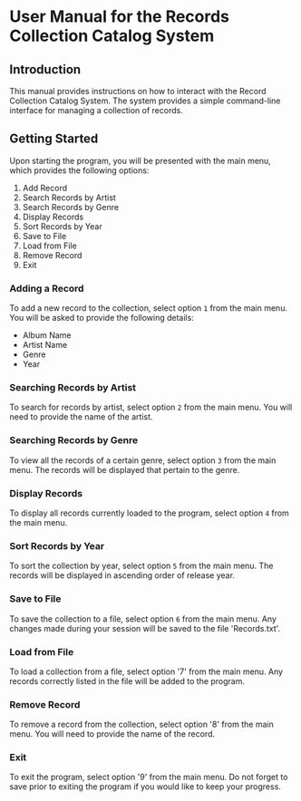 # User Manual for the Records Collection Catalog System

## Introduction

This manual provides instructions on how to interact with the Record Collection Catalog System. The system provides a simple command-line interface for managing a collection of records.

## Getting Started

Upon starting the program, you will be presented with the main menu, which provides the following options:

1. Add Record
2. Search Records by Artist
3. Search Records by Genre
4. Display Records
5. Sort Records by Year
6. Save to File
7. Load from File
8. Remove Record
0. Exit

### Adding a Record

To add a new record to the collection, select option `1` from the main menu. You will be asked to provide the following details:

- Album Name
- Artist Name
- Genre
- Year

### Searching Records by Artist

To search for records by artist, select option `2` from the main menu. You will need to provide the name of the artist.

### Searching Records by Genre

To view all the records of a certain genre, select option `3` from the main menu. The records will be displayed that pertain to the genre.

### Display Records

To display all records currently loaded to the program, select option `4` from the main menu. 

### Sort Records by Year

To sort the collection by year, select option `5` from the main menu. The records will be displayed in ascending order of release year.

### Save to File

To save the collection to a file, select option `6` from the main menu. Any changes made during your session will be saved to the file 'Records.txt'.

### Load from File

To load a collection from a file, select option '7' from the main menu. Any records correctly listed in the file will be added to the program.

### Remove Record

To remove a record from the collection, select option '8' from the main menu. You will need to provide the name of the record.

### Exit

To exit the program, select option '9' from the main menu. Do not forget to save prior to exiting the program if you would like to keep your progress.
